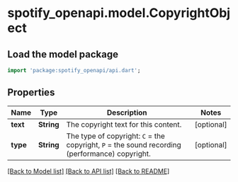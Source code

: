 # spotify_openapi.model.CopyrightObject

## Load the model package
```dart
import 'package:spotify_openapi/api.dart';
```

## Properties
Name | Type | Description | Notes
------------ | ------------- | ------------- | -------------
**text** | **String** | The copyright text for this content.  | [optional] 
**type** | **String** | The type of copyright: `C` = the copyright, `P` = the sound recording (performance) copyright.  | [optional] 

[[Back to Model list]](../README.md#documentation-for-models) [[Back to API list]](../README.md#documentation-for-api-endpoints) [[Back to README]](../README.md)


